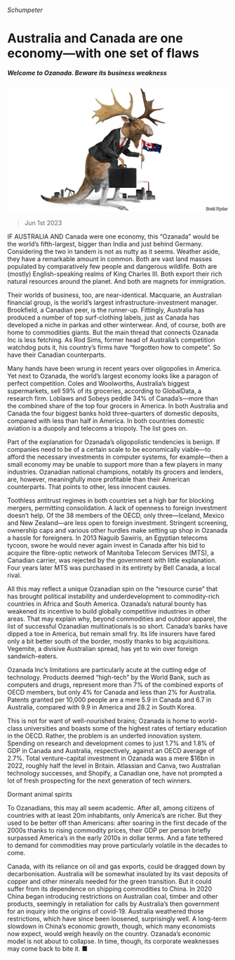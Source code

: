 ###### Schumpeter

# Australia and Canada are one economy—with one set of flaws 

##### Welcome to Ozanada. Beware its business weakness 

![image](images/20230603_WBD000.jpg) 

> Jun 1st 2023 

IF AUSTRALIA AND Canada were one economy, this “Ozanada” would be the world’s fifth-largest, bigger than India and just behind Germany. Considering the two in tandem is not as nutty as it seems. Weather aside, they have a remarkable amount in common. Both are vast land masses populated by comparatively few people and dangerous wildlife. Both are (mostly) English-speaking realms of King Charles III. Both export their rich natural resources around the planet. And both are magnets for immigration.

Their worlds of business, too, are near-identical. Macquarie, an Australian financial group, is the world’s largest infrastructure-investment manager. Brookfield, a Canadian peer, is the runner-up. Fittingly, Australia has produced a number of top surf-clothing labels, just as Canada has developed a niche in parkas and other winterwear. And, of course, both are home to commodities giants. But the main thread that connects Ozanada Inc is less fetching. As Rod Sims, former head of Australia’s competition watchdog puts it, his country’s firms have “forgotten how to compete”. So have their Canadian counterparts.

Many hands have been wrung in recent years over oligopolies in America. Yet next to Ozanada, the world’s largest economy looks like a paragon of perfect competition. Coles and Woolworths, Australia’s biggest supermarkets, sell 59% of its groceries, according to GlobalData, a research firm. Loblaws and Sobeys peddle 34% of Canada’s—more than the combined share of the top four grocers in America. In both Australia and Canada the four biggest banks hold three-quarters of domestic deposits, compared with less than half in America. In both countries domestic aviation is a duopoly and telecoms a triopoly. The list goes on.

Part of the explanation for Ozanada’s oligopolistic tendencies is benign. If companies need to be of a certain scale to be economically viable—to afford the necessary investments in computer systems, for example—then a small economy may be unable to support more than a few players in many industries. Ozanadian national champions, notably its grocers and lenders, are, however, meaningfully more profitable than their American counterparts. That points to other, less innocent causes. 

Toothless antitrust regimes in both countries set a high bar for blocking mergers, permitting consolidation. A lack of openness to foreign investment doesn’t help. Of the 38 members of the OECD, only three—Iceland, Mexico and New Zealand—are less open to foreign investment. Stringent screening, ownership caps and various other hurdles make setting up shop in Ozanada a hassle for foreigners. In 2013 Naguib Sawiris, an Egyptian telecoms tycoon, swore he would never again invest in Canada after his bid to acquire the fibre-optic network of Manitoba Telecom Services (MTS), a Canadian carrier, was rejected by the government with little explanation. Four years later MTS was purchased in its entirety by Bell Canada, a local rival.

All this may reflect a unique Ozanadian spin on the “resource curse” that has brought political instability and underdevelopment to commodity-rich countries in Africa and South America. Ozanada’s natural bounty has weakened its incentive to build globally competitive industries in other areas. That may explain why, beyond commodities and outdoor apparel, the list of successful Ozanadian multinationals is so short. Canada’s banks have dipped a toe in America, but remain small fry. Its life insurers have fared only a bit better south of the border, mostly thanks to big acquisitions. Vegemite, a divisive Australian spread, has yet to win over foreign sandwich-eaters.

Ozanada Inc’s limitations are particularly acute at the cutting edge of technology. Products deemed “high-tech” by the World Bank, such as computers and drugs, represent more than 7% of the combined exports of OECD members, but only 4% for Canada and less than 2% for Australia. Patents granted per 10,000 people are a mere 5.9 in Canada and 6.7 in Australia, compared with 9.9 in America and 28.2 in South Korea. 

This is not for want of well-nourished brains; Ozanada is home to world-class universities and boasts some of the highest rates of tertiary education in the OECD. Rather, the problem is an underfed innovation system. Spending on research and development comes to just 1.7% and 1.8% of GDP in Canada and Australia, respectively, against an OECD average of 2.7%. Total venture-capital investment in Ozanada was a mere $16bn in 2022, roughly half the level in Britain. Atlassian and Canva, two Australian technology successes, and Shopify, a Canadian one, have not prompted a lot of fresh prospecting for the next generation of tech winners.

Dormant animal spirits

To Ozanadians, this may all seem academic. After all, among citizens of countries with at least 20m inhabitants, only America’s are richer. But they used to be better off than Americans: after soaring in the first decade of the 2000s thanks to rising commodity prices, their GDP per person briefly surpassed America’s in the early 2010s in dollar terms. And a fate tethered to demand for commodities may prove particularly volatile in the decades to come. 

Canada, with its reliance on oil and gas exports, could be dragged down by decarbonisation. Australia will be somewhat insulated by its vast deposits of copper and other minerals needed for the green transition. But it could suffer from its dependence on shipping commodities to China. In 2020 China began introducing restrictions on Australian coal, timber and other products, seemingly in retaliation for calls by Australia’s then government for an inquiry into the origins of covid-19. Australia weathered those restrictions, which have since been loosened, surprisingly well. A long-term slowdown in China’s economic growth, though, which many economists now expect, would weigh heavily on the country. Ozanada’s economic model is not about to collapse. In time, though, its corporate weaknesses may come back to bite it. ■






